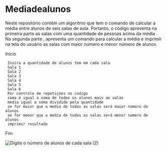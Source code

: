 # Mediadealunos
Neste repositório contém um algoritmo que tem o comando de calcular a média entre alunos de seis salas de aula. Portanto, o código apresenta na primeira parte  as salas com uma quantidade de pessoas acima da média . Na segunda parte , apresenta um comando para calcular a média e imprimir na tela do usuário as salas com maior número e menor número de alunos.

     
  Inicio
    
     Insira a quantidade de alunos tem em cada sala
     Sala 1
     Sala 2
     Sala 3
     Sala 4
     Sala 5
     Sala 6
     Por controle de repetições no código
     soma é igual a soma de todos os alunos mais as salas
     media igual a soma dividido pela quantidade
     se for maior que a media de todas as salas será maior numero de alunos
     se for menor que a media de todas as salas será menor numero de alunos
     imprimir resultado

   Fim
   
![Digite o número de alunos de cada sala (2)](https://user-images.githubusercontent.com/99374140/173208419-e69f955d-27d6-41ba-bb0e-0531cba6e7cf.jpg)
